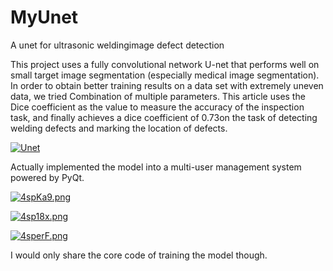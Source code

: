 # MyUnet
A unet for ultrasonic weldingimage defect detection

This project uses a fully convolutional network U-net that performs well on small target image segmentation (especially medical image segmentation). In order to obtain better training results on a data set with extremely uneven data, we tried Combination of multiple parameters. This article uses the Dice coefficient as the value to measure the accuracy of the inspection task, and finally achieves a dice coefficient of 0.73on the task of detecting welding defects and marking the location of defects.

[![Unet](https://z3.ax1x.com/2021/09/25/4sSIDe.png)](https://imgtu.com/i/4sSIDe)

Actually implemented the model into a multi-user management system powered by PyQt.

[![4spKa9.png](https://z3.ax1x.com/2021/09/25/4spKa9.png)](https://imgtu.com/i/4spKa9)

[![4sp18x.png](https://z3.ax1x.com/2021/09/25/4sp18x.png)](https://imgtu.com/i/4sp18x)

[![4sperF.png](https://z3.ax1x.com/2021/09/25/4sperF.png)](https://imgtu.com/i/4sperF)

I would only share the core code of training the model though.